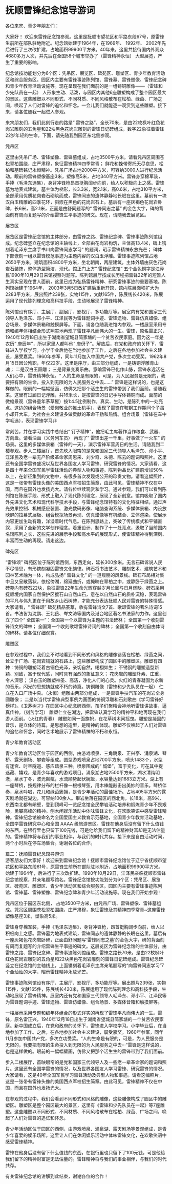 # 抚顺雷锋纪念馆导游词  
各位来宾、青少年朋友们：  

大家好！ 欢迎来雷锋纪念馆参观。这里是抚顺市望花区和平路东段67号，原雷锋生前所在部队驻地附近。纪念馆始建于1964年，在1969年、 1992年、 2002年先后进行了三次改扩建，占地面积99900平方米。40年来，这里共接待国内外观众4680多万人次，并先后在全国58个城市举办了（雷锋精神永恒） 大型展览，产生了重要的影响。  

纪念馆按功能划分为6个区：凭吊区、展览区、碑苑区、雕塑区、青少年教育活动区和综合服务区。园区内主要有雷锋事迹陈列馆、雷锋墓、雷锋塑像、雷锋纪念碑和青少年教育活动设施等。现在呈现在我们面前的是一组铸铜雕像───（雷锋和少先队员在一起） 人形象生动、活泼，与园区内其他6座雕塑构成了整个园区最大的景区。这些雕塑以不同形式、不同材质、不同风格散布在松柏、绿茵、广场之间，唤起了人们对雷锋的追忆和怀念。一会儿我们就能逐一观赏到这些雕塑。接下来，请各位随我一起进入参观。  

来宾朋友们，我们此刻行走的路是“ 雷锋之路”，全长70米，是由22枚枫叶红色花岗岩雕刻的五角星和22块黑色花岗岩雕刻的雷锋日记碑组成，数字22象征着雷锋22岁年轻的生命。下面，请先随我到园区东北侧参观。  

凭吊区  

这里由凭吊广场、雷锋塑像、雷锋墓组成，占地3500平方米。请看凭吊区周围苍松翠柏围绕，庄严肃穆，象征雷锋精神四季常青； 鲜花和挽带寄托无尽哀思，松柏和墓碑铭记永恒精神。凭吊广场占地2000平方米，可容纳3000人进行纪念活动。眼前的雷锋塑像基座3米，塑像高5米，占地340平方米。雷锋身穿棉军装，手捧（毛泽东选集），身背冲锋枪昂首挺胸阔步向前，给人以积极向上之感。雷锋墓为地表式建筑，墓主体为梯形，长3.3米，宽2.1米，高0.6米，占地310平方米，全部采用优质花岗岩石砌筑而成，雷锋同志的遗体静静地长眠在这里。墓前有一块汉白玉精雕的四季花环，斜嵌在黑色的花岗岩石上。墓后有一座灰褐色花岗岩卧碑，长6米，高2.1米，正面是由舒同题写的“ 雷锋同志之墓” 的金色大字，碑的背面刻有周而复题写的介绍雷锋生平事迹的碑文。现在，请随我去展览区。  

展览区  

展览区是雷锋纪念馆的主体部分，由雷锋之路、雷锋纪念碑、雷锋事迹陈列馆组成。纪念碑竖立在纪念馆的主轴线上，全部由花岗岩构筑，主体高13.4米，碑上镌刻着毛泽东主席手书川向雷锋同志学习“ 的题词，昭示雷锋精神永放光芒； 碑体下部嵌刻一组以雷锋模范事迹为主题内容的汉白玉浮雕。雷锋事迹陈列馆占地2650平方米，建筑面积4800平方米，坐北朝南，两层建筑。主体外墙由灰色花岗岩石装饰，整体造型简洁、现代。馆正门上方” 雷锋纪念馆“ 五个金色铜字是江泽民1990年10月29日来馆视察时题写。陈列馆展厅按成长历程把雷锋22年的短暂人生真实呈现在世人面前，这里已成为弘扬雷锋精神、研究雷锋事迹的重要基地。陈列馆始建于1964年， 2003年3月5日改扩建后重新开馆，馆内陈展面积扩大为2283平方米，展出照片239张，实物115件，文献165件，陈展线长420米，陈展运用了现代陈列理念和高科技手段，生动地展现了雷锋精神。  

陈列馆设有序厅、主展厅、副展厅、影视厅、多功能厅等。展室内有党和国家三代领导人毛泽东、邓小平、江泽民等为雷锋题词手迹、雷锋遗物、雷锋仿真蜡像、组合场景、多媒体景箱和触摸屏等。下面，请各位随我进馆内参观。一楼展室采用专题和编年体相结合形式翔实地再现了雷锋平凡而伟大的一生。雷锋，原名雷正兴， 1940年12月18日出生于湖南省望城县简家塘的一个贫苦农民家庭。因为这一年是农历“ 庚辰年”，所以家里人都叫他“ 庚伢子”。解放后，在党和政府的关怀下，雷锋进入学校学习。小学毕业后他在当地参加了工作。之后在各地参加社会主义建设，屡受嘉奖。1960年参军，同年11月加入中国共产党，多次立功受奖。1962年8月15日因公殉职，年仅22岁。这里是序厅，由三部分组成，一是铸铜浮雕青山魂； 二是汉白玉圆雕； 三是背景变奏乐曲。意喻雷锋已化作山脉，雷锋永远活在人们心中，雷锋精神永恒。“ 人的生命是有限的，可是，为人民服务是无限的，我要把有限的生命，投入到无限的为人民服务之中去……” 雷锋是这样说的，也是这样做的。眼前的一幅幅壁画，仿佛又把那个活生生的雷锋带到了我们面前。请随我来。这里有过廊日记浮雕，共16米长，是按雷锋的日记手写体铸铜而成。面前的微缩景观（雷锋童年茅草屋）按1:4.5比例制作，真实、生动，是陈列中的一处亮点。这边的组合场景（爱岗敬业的推土机手），表现了雷锋在鞍钢工作期间个子虽小却开大车，为社会主义建设多做贡献的革命干劲和热情。组合场景（雷锋在车中学毛选），表现雷锋学习非  

常刻苦，并在学习实践中总结出“ 钉子精神”，他把毛主席著作当作粮食、武器、方向盘。请看油画（义务列车员） 再现了“ 雷锋出差一千里，好事做了一火车” 的场景。这里的多媒体景箱（雷锋的一天），演示雷锋军营周日的生活。请随我到二楼参观。步入二楼展厅，首先映入眼帘的是党和国家三代领导人毛泽东、邓小平、江泽民及老一辈无产阶级革命家周恩来、刘少奇、朱德、陈云的题词和照片。这里还有全国学雷锋盛况以及世界各国友人学习雷锋、研究雷锋的情况。大家请看，这是四十年来全国军民学雷锋活动的典型人物和事迹。陈列物品比扩建前增加50% 以上，在新征集到的文物中，有很多首次发现或公开的珍贵文物。请看这幅照片，这是一张带有雷锋头像的美国西点军校招生简章，由此可见，雷锋精神不仅在中国，而且在国外也发扬光大。请各位继续观赏和学习。通过参观，我们可以看到陈列馆在陈展手段、形式上融入了现代陈列理念，展现了全新创意。馆内吸取了国内外先进文化艺术和现代科学技术手段，与雷锋纪念馆特有的文化特征相结，通过声光效果控制、机械感应装置、激光数码影像、电脑查询系统、多媒体景箱、内设放映屏的拉幕式展板、组合模拟场景再现、仿真蜡像等有机结合、立体渲染，使展示内容更加生动有趣，洋溢着时代气息。在陈列思路上，突破了传统模式和平铺直叙，采用了全新的文学创作理念。着重设计、制作了十一处亮点，汲取了当前国内名馆陈列之长，这些先进的展示手段和高水平的展现形式，使雷锋精神得到深刻、丰富而生动的再现。请走这边。  

碑苑区  

“雷锋颂” 碑苑区位于陈列馆西侧，东西走向，延长300余米。无言石碑诉说人民不尽情思，有形镌刻凝固雷锋文化韵律。碑石将书法艺术、雕刻艺术、建筑艺术和园林艺术融为一体，构成弘扬“ 雷锋文化” 的一道规丽的风景线。碑石布局相对集中且又呈散落状，依松傍湖，绵延曲折，或掩映在翠柏之中，或静卧于绿茵之上。碑苑内有碑石22块，象征雷锋22年生命光辉穿越岁月长廊与日月辉映。碑石采用抚顺境内国家自然保护区猴石山自然山石，意在以自然山石的质朴沉稳，表现雷锋的平凡与伟九更在于用故乡山石树碑，才能充分表达抚顺人民对雷锋的特殊情感。大家请看，“ 雷锋颂” 碑苑精品荟萃，收有雷锋诗文7首、歌颂雷锋的著名诗词15首。书法皆为沈鹏、王北岳、岑文涛等国内及港台地区著名书法家的力作。这里创立了四个“ 全国第一”：全国第一个以雷锋为主题的书法碑林； 全国第一个收刻雷锋诗文的碑林； 全国第一个收刻歌颂雷锋诗词的碑林； 全国第一个收刻自由体诗的碑林。请各位仔细观赏。  

雕塑区  

在参观过程中，我们会不时地看到不同形式和风格的雕像错落在松柏、绿茵之间，耸立于广场、花岗岩铺就的石路上，这些雕塑构成了园区中的雕塑区。雕塑有四种：铸铜的雕塑泛着古铜色光泽，亲切自然，栩栩如生； 不锈钢的雕塑造型新颖、别致，富于现代感，同时具有强烈的象征意义； 花岗岩的雕塑朴素、庄重，令人深思； 汉白玉的雕塑神圣、高洁，净化人们的心灵。火红的青春凝固为永新的音乐，闪光的思想铸就成不朽的诗篇。铸铜雕像（雷锋和少先队员在一起） 伫立在入口广场中央。（永恒）组雕由两部分组成，一是雷锋手扶汽车的花岗岩全身圆雕像； 二是以当代学雷锋典型事例为画面的铸铜浮雕和石刻歌曲《学习雷锋好榜样》。《卫茅树才》在园区中心纪念碑西侧，孩子们聚精会神地听雷锋讲故事，逼真传神。（刻苦学习） 雕塑仁立在湖边，把雷锋认真学习的精神平和地再现在我们游人面前。（火红的青春） 雕塑如同一面旗帜，在花草树木间摇曳。雕塑是凝固的音乐，是立体的诗篇，是思想的造型，是精神的体现。雕塑不仅唤起了人们对雷锋的追忆和怀念，同时艺术地展示了雷锋精神的不朽和永恒。  

青少年教育活动区  

青少年教育活动区位于园区的西侧，由游戏喷泉、三角跳泉、正兴亭、涌泉湖、琴桥、露天剧场、攀岩等组成。圆型游戏喷泉占地700平方米，喷头1483个，水型有迷宫、时空隧道、感应踏泉三种。喷泉围成的“ 城堡”，富于变化，可在其中捉迷藏、嬉戏，是青少年喜欢的游戏项目。涌泉湖占地2500平方米，湖水清纯明澈，泉水丁冬，波光粼粼，水流顺势起伏婉蜒，水容量达到1683立方米。湖上有一座琴桥，按规律分布的栏杆像一根根琴弦，用木棒能敲击出美妙的音乐。琴桥伴奏，泉水吟唱，花儿和绿茵簇拥，是青少年活动的最佳场所。占地405平方米的露天剧场就在湖边，可容纳100余人。攀岩坐落在园区的西北角，长18米，高9米，东西南北都有峭壁，登到顶峰可一览纪念馆全民攀岩活动培养和锻炼青少年不畏艰险，勇攀高峰的精神。刨木闲娱乐活动中体味雷锋文化，在欢歌笑语中感受雷锋精神。雷锋纪念馆被命名为全国爱国主义教育示范基地，全国青少年教育活动基地，全国学雷锋研究中心和全国 AAAA 级旅游景区。雷锋在他身后没有留下什么值钱的东西，在银行里也只留下100元钱，可是他给我们留下的精神财富却是无法估量的。雷锋精神将与我们的事业相伴，与我们的时代共存。接下来是自由活动时间，两个小时后在停车场集合。谢谢各位的合作。  

篇二：抚顺雷锋纪念馆导游词  
游客朋友们大家好！欢迎来到雷锋纪念馆！抚顺市雷锋纪念馆位于辽宁省抚顺市望花区和平路东段61号，原雷锋生前所在部队驻地附近，占地面积99900平方米。始建于1964年，后进行了三次改扩建。1990年10月29日，江泽民亲临抚顺市雷锋纪念馆视察，并亲笔题写馆名。雷锋纪念馆按功能划分为6个区：凭吊区、展览区、碑苑区、雕塑区、青少年活动区和综合服务区。园区内主要有雷锋事迹陈列馆、雷锋墓、雷锋塑像、雷锋纪念碑和青少年活动设施等。现在我们开始参观！  

凭吊区位于园区东北侧， 占地3500平方米，由凭吊广场、雷锋塑像、雷锋墓组成。凭吊区周围苍松翠柏围绕，庄严肃穆，象征雷锋及其精神四季常青~这座雷锋塑像基座3米，塑象高5米。  

雷锋身穿棉军装，手捧《毛泽东选集》，身背冲锋枪，昂首挺胸阔步向前，给人以积极向上之感。雷锋墓为地表式建筑，雷锋同志的遗体静静的长眠在这里。墓后有一座灰褐色花岗岩卧碑，正面由舒同题写‘雷锋同志之墓’的金色大字，碑的背面刻有周而复题写的介绍雷锋生平事迹的碑文。这展览区为雷锋纪念馆的主体部分，由雷锋之路、雷锋纪念碑、雷锋事迹陈列馆组成。雷锋之路长70米，是由22枚枫叶红色花岗岩雕刻的五角星和22块黑色花岗岩雕刻的雷锋日记碑组成。雷锋纪念碑竖立在纪念馆的主轴线上，上面镌刻着毛泽东主席亲笔题写的“向雷锋同志学习”7个金灿灿的大字，昭示雷锋精神永放光芒。  

雷锋事迹陈列馆设有序厅、主展厅、影视厅、多功能厅等。展出照片239张，实物115件，文献165件，陈展线长420米，陈展运用了现代陈列理念和高科技手段，生动地展现了雷锋精神。展室内还有党和国家三代领导人毛泽东、邓小平、江泽民等为雷锋题词手迹、雷锋遗物、雷锋仿蜡像、组合场景、多媒体音箱和触摸屏等。  

一楼展示采用专题和编年体组合的形式详实的再现了雷锋平凡而伟大的一生。雷锋，原名雷正兴，1940年12月18日出生于湖南省望城县简家塘的一个贫苦农民家庭。新中国成立后，在党和政府的关怀下，雷锋进入学校学习。小学毕业后，在当地参加了工作。之后，在各地参加社会主义建设，屡受嘉奖。1960年参军，同年11月参加中国共产党，多次立功受奖。“人的生命是有限的，可是，为人民服务是无限的，我要把有限的生命投入到无限的为人民服务之中去···”雷锋是这样说的，也是这样做的。眼前的一幅幅壁画，仿佛又把那个活生生的雷锋带到了我们面前。  

步入二楼展厅，首映眼帘的是党和国家三代领导人及一些老一辈革命家的题词和照片。这里还有全国学雷锋的情况，以及世界各国友人学习雷锋、研究雷锋的情况。大家请看，这是40年全国军民学习雷锋活动及典型人物和事迹。请看这幅照片，这是一张带有雷锋头像的美国西点军校招生简章。由此可见，雷锋精神不仅在中国，而且在国外也发扬光大。  

在参观的过程中，我们会看到不同形式和风格的雕像，这些雕像构成了园区中的雕塑区。雕塑区是整个园区最大的景区，这里有《雷锋和少先队员在一起》等7座雕塑。这些雕塑以不同形式、不同材质、不同风格散布在松柏、绿茵、广场之间，唤起了人们对雷锋的追忆和怀念。  

青少年活动区位于园区的西侧，由游戏喷泉、涌泉湖、露天剧场等景观组成，是青少年喜爱的娱乐场所。这里让人们在休闲娱乐活动中体味雷锋文化，在欢歌笑语中感受雷锋精神。  

雷锋在他身后没有留下什么值钱的东西，在银行里也只留下了100元钱，可是他给我们留下的精神财富是无法估量的。雷锋精神将与我们的事业相伴，与我们的时代共存。  

有关雷锋纪念馆的讲解到此结束，谢谢各位的合作！  
